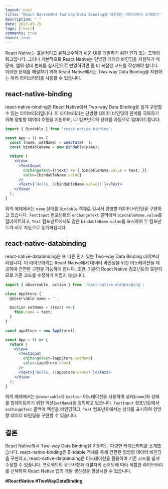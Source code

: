 ```yaml
---
layout: post
title: "React Native에서 Two-way Data Binding을 지원하는 라이브러리 소개하기"
description: " "
date: 2023-09-15
tags: [react]
comments: true
share: true
---
```


React Native는 효율적이고 유지보수하기 쉬운 UI를 개발하기 위한 인기 있는 프레임워크입니다. 그러나 기본적으로 React Native는 단방향 데이터 바인딩을 지원하기 때문에, 앱의 상태 변화를 실시간으로 반영하려면 좀 더 복잡한 코드를 작성해야 합니다. 이러한 문제를 해결하기 위해 React Native에서는 Two-way Data Binding을 지원하는 여러 라이브러리를 사용할 수 있습니다.

## react-native-binding

react-native-binding은 React Native에서 Two-way Data Binding을 쉽게 구현할 수 있는 라이브러리입니다. 이 라이브러리는 단방향 데이터 바인딩의 한계를 극복하기 위해 양방향 데이터 흐름을 지원하며, UI 컴포넌트의 상태를 자동으로 업데이트합니다.

```jsx
import { Bindable } from 'react-native-binding';

const App = () => {
  const [name, setName] = useState('');
  const bindableName = new Bindable(name);

  return (
    <View>
      <TextInput
        onChangeText={(text) => { bindableName.value = text; }}
        value={bindableName.value}
      />
      <Text>{`Hello, ${bindableName.value}!`}</Text>
    </View>
  );
}
```

위의 예제에서는 `name` 상태를 `Bindable` 객체로 감싸서 양방향 데이터 바인딩을 구현하고 있습니다. `TextInput` 컴포넌트의 `onChangeText` 콜백에서 `bindableName.value`를 업데이트하고, `Text` 컴포넌트에서도 같은 `bindableName.value`를 표시하여 두 컴포넌트가 서로 자동으로 동기화됩니다.

## react-native-databinding

react-native-databinding은 또 다른 인기 있는 Two-way Data Binding 라이브러리입니다. 이 라이브러리는 React Native에서 데이터 바인딩을 위한 어노테이션을 제공하여 간편한 구현을 가능하게 합니다. 또한, 기존의 React Native 컴포넌트와 호환되므로 기존 코드를 수정하기 어렵지 않습니다.

```jsx
import { observable, action } from 'react-native-databinding';

class AppStore {
  @observable name = '';

  @action setName = (text) => {
    this.name = text;
  }
}

const appStore = new AppStore();

const App = () => {
  return (
    <View>
      <TextInput
        onChangeText={appStore.setName}
        value={appStore.name}
      />
      <Text>{`Hello, ${appStore.name}!`}</Text>
    </View>
  );
}
```

위의 예제에서는 `@observable`과 `@action` 어노테이션을 사용하여 상태(`name`)와 상태를 업데이트하기 위한 액션(`setName`)을 정의하고 있습니다. `TextInput` 컴포넌트에서 `onChangeText` 콜백에 액션을 바인딩하고, `Text` 컴포넌트에서는 상태를 표시하여 양방향 데이터 바인딩을 구현할 수 있습니다.

## 결론

React Native에서 Two-way Data Binding을 지원하는 다양한 라이브러리를 소개했습니다. react-native-binding은 Bindable 객체를 통해 간편한 양방향 데이터 바인딩을 구현하고, react-native-databinding은 어노테이션을 활용하여 기존 코드를 쉽게 수정할 수 있습니다. 프로젝트의 요구사항과 개발자의 선호도에 따라 적합한 라이브러리를 선택하여 React Native 앱의 개발 생산성을 향상시킬 수 있습니다.

<span style="font-size:14px; font-weight:bold;">#ReactNative #TwoWayDataBinding</span>